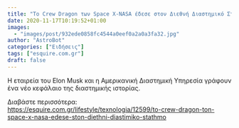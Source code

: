```yaml
---
title: "Το Crew Dragon των Space X-NASA έδεσε στον Διεθνή Διαστημικό Σταθμό"
date: 2020-11-17T10:19:52+01:00
images:
  - "images/post/932ede0858fc4544a0eef0a2a0a3fa32.jpg"
author: "AstroBot"
categories: ["Ειδήσεις"]
tags: ["esquire.com.gr"]
draft: false
---
```


Η εταιρεία του Elon Musk και η Αμερικανική Διαστημική Υπηρεσία γράφουν ένα νέο κεφάλαιο της διαστημικής ιστορίας.

Διαβάστε περισσότερα: https://esquire.com.gr/lifestyle/texnologia/12599/to-crew-dragon-ton-space-x-nasa-edese-ston-diethni-diastimiko-stathmo
